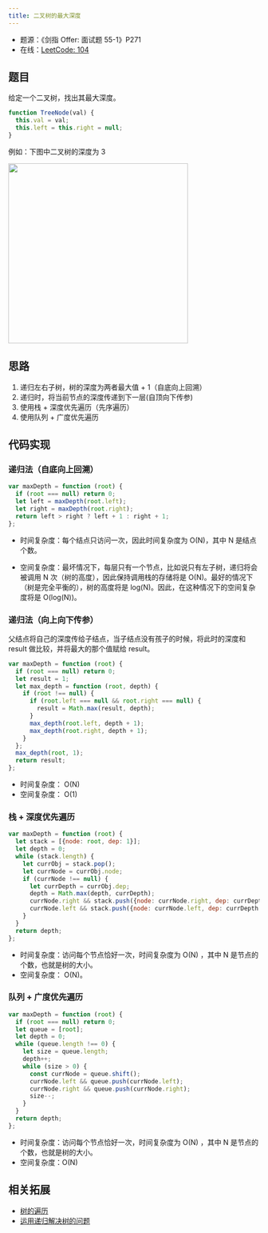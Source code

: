 ```yaml
---
title: 二叉树的最大深度
---
```


- 题源：《剑指 Offer: 面试题 55-1》P271
- 在线：[LeetCode: 104](https://leetcode-cn.com/problems/maximum-depth-of-binary-tree/)

## 题目

给定一个二叉树，找出其最大深度。

```js
function TreeNode(val) {
  this.val = val;
  this.left = this.right = null;
}
```

例如：下图中二叉树的深度为 3

<Img width="360" legend="图：二叉树的最大深度" src="https://cosmos-x.oss-cn-hangzhou.aliyuncs.com/C4rOow.png" />

## 思路

1. 递归左右子树，树的深度为两者最大值 + 1（自底向上回溯）
2. 递归时，将当前节点的深度传递到下一层(自顶向下传参)
3. 使用栈 + 深度优先遍历（先序遍历）
4. 使用队列 + 广度优先遍历

## 代码实现

### 递归法（自底向上回溯）

```js
var maxDepth = function (root) {
  if (root === null) return 0;
  let left = maxDepth(root.left);
  let right = maxDepth(root.right);
  return left > right ? left + 1 : right + 1;
};
```

- 时间复杂度：每个结点只访问一次，因此时间复杂度为 O(N)，其中 N 是结点个数。

- 空间复杂度：最坏情况下，每层只有一个节点，比如说只有左子树，递归将会被调用 N 次（树的高度），因此保持调用栈的存储将是 O(N)。最好的情况下（树是完全平衡的），树的高度将是 log(N)。因此，在这种情况下的空间复杂度将是 O(log(N))。

### 递归法（向上向下传参）

父结点将自己的深度传给子结点，当子结点没有孩子的时候，将此时的深度和 result 做比较，并将最大的那个值赋给 result。

```js
var maxDepth = function (root) {
  if (root === null) return 0;
  let result = 1;
  let max_depth = function (root, depth) {
    if (root !== null) {
      if (root.left === null && root.right === null) {
        result = Math.max(result, depth);
      }
      max_depth(root.left, depth + 1);
      max_depth(root.right, depth + 1);
    }
  };
  max_depth(root, 1);
  return result;
};
```

- 时间复杂度： O(N)
- 空间复杂度： O(1)

### 栈 + 深度优先遍历

```js
var maxDepth = function (root) {
  let stack = [{node: root, dep: 1}];
  let depth = 0;
  while (stack.length) {
    let currObj = stack.pop();
    let currNode = currObj.node;
    if (currNode !== null) {
      let currDepth = currObj.dep;
      depth = Math.max(depth, currDepth);
      currNode.right && stack.push({node: currNode.right, dep: currDepth + 1});
      currNode.left && stack.push({node: currNode.left, dep: currDepth + 1});
    }
  }
  return depth;
};
```

- 时间复杂度：访问每个节点恰好一次，时间复杂度为 O(N) ，其中 N 是节点的个数，也就是树的大小。
- 空间复杂度： O(N)。

### 队列 + 广度优先遍历

```js
var maxDepth = function (root) {
  if (root === null) return 0;
  let queue = [root];
  let depth = 0;
  while (queue.length !== 0) {
    let size = queue.length;
    depth++;
    while (size > 0) {
      const currNode = queue.shift();
      currNode.left && queue.push(currNode.left);
      currNode.right && queue.push(currNode.right);
      size--;
    }
  }
  return depth;
};
```

- 时间复杂度：访问每个节点恰好一次，时间复杂度为 O(N) ，其中 N 是节点的个数，也就是树的大小。
- 空间复杂度：O(N)

## 相关拓展

- [树的遍历](https://leetcode-cn.com/explore/learn/card/data-structure-binary-tree/2/traverse-a-tree/7/)
- [运用递归解决树的问题](https://leetcode-cn.com/explore/learn/card/data-structure-binary-tree/3/solve-problems-recursively/11/)
